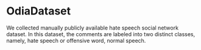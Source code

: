 # OdiaDataset
We collected manually publicly available hate speech social network dataset. In this dataset, the comments are labeled into two distinct classes, namely, hate speech or offensive word, normal speech.
